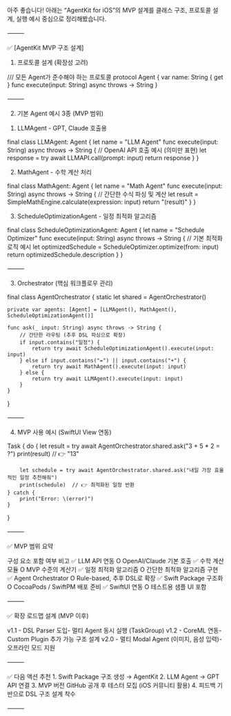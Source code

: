 아주 좋습니다! 아래는 “AgentKit for iOS”의 MVP 설계를 클래스 구조, 프로토콜 설계, 실행 예시 중심으로 정리해봤습니다.

⸻

✅ [AgentKit MVP 구조 설계]

1. 프로토콜 설계 (확장성 고려)

/// 모든 Agent가 준수해야 하는 프로토콜
protocol Agent {
    var name: String { get }
    func execute(input: String) async throws -> String
}



⸻

2. 기본 Agent 예시 3종 (MVP 범위)

1) LLMAgent - GPT, Claude 호출용

final class LLMAgent: Agent {
    let name = "LLM Agent"
    func execute(input: String) async throws -> String {
        // OpenAI API 호출 예시 (의미만 표현)
        let response = try await LLMAPI.call(prompt: input)
        return response
    }
}

2) MathAgent - 수학 계산 처리

final class MathAgent: Agent {
    let name = "Math Agent"
    func execute(input: String) async throws -> String {
        // 간단한 수식 파싱 및 계산
        let result = SimpleMathEngine.calculate(expression: input)
        return "\(result)"
    }
}

3) ScheduleOptimizationAgent - 일정 최적화 알고리즘

final class ScheduleOptimizationAgent: Agent {
    let name = "Schedule Optimizer"
    func execute(input: String) async throws -> String {
        // 기본 최적화 로직 예시
        let optimizedSchedule = ScheduleOptimizer.optimize(from: input)
        return optimizedSchedule.description
    }
}



⸻

3. Orchestrator (핵심 워크플로우 관리)

final class AgentOrchestrator {
    static let shared = AgentOrchestrator()
    
    private var agents: [Agent] = [LLMAgent(), MathAgent(), ScheduleOptimizationAgent()]
    
    func ask(_ input: String) async throws -> String {
        // 간단한 라우팅 (추후 DSL 파싱으로 확장)
        if input.contains("일정") {
            return try await ScheduleOptimizationAgent().execute(input: input)
        } else if input.contains("=") || input.contains("+") {
            return try await MathAgent().execute(input: input)
        } else {
            return try await LLMAgent().execute(input: input)
        }
    }
}



⸻

4. MVP 사용 예시 (SwiftUI View 연동)

Task {
    do {
        let result = try await AgentOrchestrator.shared.ask("3 + 5 * 2 = ?")
        print(result)  // 👉 "13"
        
        let schedule = try await AgentOrchestrator.shared.ask("내일 가장 효율적인 일정 추천해줘")
        print(schedule)  // 👉 최적화된 일정 반환
    } catch {
        print("Error: \(error)")
    }
}



⸻

✅ MVP 범위 요약

구성 요소	포함 여부	비고
✅ LLM API 연동	O	OpenAI/Claude 기본 호출
✅ 수학 계산 모듈	O	MVP 수준의 계산기
✅ 일정 최적화 알고리즘	O	간단한 최적화 알고리즘 구현
✅ Agent Orchestrator	O	Rule-based, 추후 DSL로 확장
✅ Swift Package 구조화	O	CocoaPods / SwiftPM 배포 준비
✅ SwiftUI 연동	O	테스트용 샘플 UI 포함



⸻

✅ 확장 로드맵 설계 (MVP 이후)

v1.1	- DSL Parser 도입- 멀티 Agent 동시 실행 (TaskGroup)
v1.2	- CoreML 연동- Custom Plugin 추가 가능 구조 설계
v2.0	- 멀티 Modal Agent (이미지, 음성 입력)- 오프라인 모드 지원



⸻

✅ 다음 액션 추천
	1.	Swift Package 구조 생성 → AgentKit
	2.	LLM Agent → GPT API 연결
	3.	MVP 버전 GitHub 공개 후 테스터 모집 (iOS 커뮤니티 활용)
	4.	피드백 기반으로 DSL 구조 설계 착수

⸻

